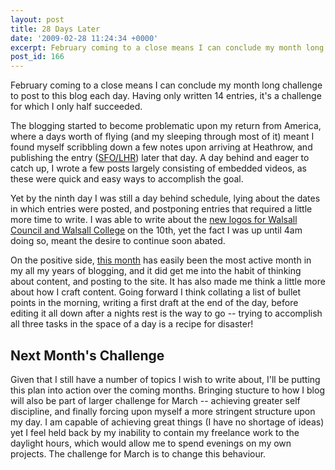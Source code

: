 ```yaml
---
layout: post
title: 28 Days Later
date: '2009-02-28 11:24:34 +0000'
excerpt: February coming to a close means I can conclude my month long challenge to post to this blog each day.  Having only written 14 entries, it's a challenge for which I only half succeeded.
post_id: 166
---
```

February coming to a close means I can conclude my month long challenge to post to this blog each day. Having only written 14 entries, it's a challenge for which I only half succeeded.

The blogging started to become problematic upon my return from America, where a days worth of flying (and my sleeping through most of it) meant I found myself scribbling down a few notes upon arriving at Heathrow, and publishing the entry ([SFO/LHR][1]) later that day. A day behind and eager to catch up, I wrote a few posts largely consisting of embedded videos, as these were quick and easy ways to accomplish the goal.

Yet by the ninth day I was still a day behind schedule, lying about the dates in which entries were posted, and postponing entries that required a little more time to write. I was able to write about the [new logos for Walsall Council and Walsall College][2] on the 10th, yet the fact I was up until 4am doing so, meant the desire to continue soon abated.

On the positive side, [this month][3] has easily been the most active month in my all my years of blogging, and it did get me into the habit of thinking about content, and posting to the site. It has also made me think a little more about how I craft content. Going forward I think collating a list of bullet points in the morning, writing a first draft at the end of the day, before editing it all down after a nights rest is the way to go -- trying to accomplish all three tasks in the space of a day is a recipe for disaster!

## Next Month's Challenge
Given that I still have a number of topics I wish to write about, I'll be putting this plan into action over the coming months. Bringing stucture to how I blog will also be part of larger challenge for March -- achieving greater self discipline, and finally forcing upon myself a more stringent structure upon my day. I am capable of achieving great things (I have no shortage of ideas) yet I feel held back by my inability to contain my freelance work to the daylight hours, which would allow me to spend evenings on my own projects. The challenge for March is to change this behaviour.

[1]: /2009/02/sfo_lhr/
[2]: /2009/02/simply_walsall/
[3]: /2009/02/